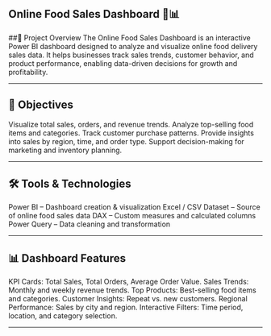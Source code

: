 ## Online Food Sales Dashboard 🍔📊

##📌 Project Overview
The Online Food Sales Dashboard is an interactive Power BI dashboard designed to analyze and visualize online food delivery sales data.
It helps businesses track sales trends, customer behavior, and product performance, enabling data-driven decisions for growth and profitability.

-----

## 🎯 Objectives
Visualize total sales, orders, and revenue trends.
Analyze top-selling food items and categories.
Track customer purchase patterns.
Provide insights into sales by region, time, and order type.
Support decision-making for marketing and inventory planning.

------

## 🛠️ Tools & Technologies
Power BI – Dashboard creation & visualization
Excel / CSV Dataset – Source of online food sales data
DAX – Custom measures and calculated columns
Power Query – Data cleaning and transformation

-------

## 📊 Dashboard Features
KPI Cards: Total Sales, Total Orders, Average Order Value.
Sales Trends: Monthly and weekly revenue trends.
Top Products: Best-selling food items and categories.
Customer Insights: Repeat vs. new customers.
Regional Performance: Sales by city and region.
Interactive Filters: Time period, location, and category selection.

--------

